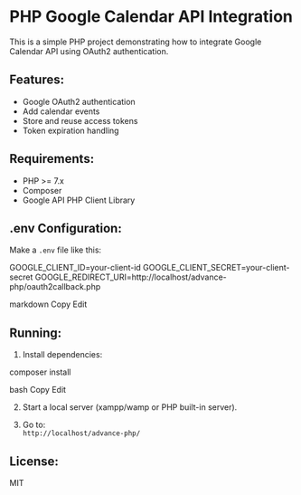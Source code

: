 # PHP Google Calendar API Integration

This is a simple PHP project demonstrating how to integrate Google Calendar API using OAuth2 authentication.

## Features:

- Google OAuth2 authentication
- Add calendar events
- Store and reuse access tokens
- Token expiration handling

## Requirements:

- PHP >= 7.x
- Composer
- Google API PHP Client Library

## .env Configuration:

Make a `.env` file like this:

GOOGLE_CLIENT_ID=your-client-id
GOOGLE_CLIENT_SECRET=your-client-secret
GOOGLE_REDIRECT_URI=http://localhost/advance-php/oauth2callback.php

markdown
Copy
Edit

## Running:

1. Install dependencies:

composer install

bash
Copy
Edit

2. Start a local server (xampp/wamp or PHP built-in server).

3. Go to:  
`http://localhost/advance-php/`

## License:

MIT
